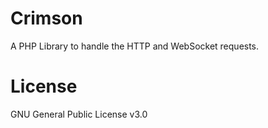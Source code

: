 # Crimson
A PHP Library to handle the HTTP and WebSocket requests.

# License
GNU General Public License v3.0
